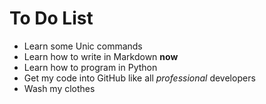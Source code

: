 # To Do List

+ Learn some Unic commands
+ Learn how to write in Markdown **now**
+ Learn how to program in Python
+ Get my code into GitHub like all _professional_ developers
+ Wash my clothes
